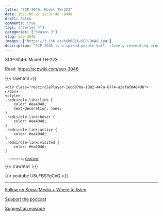 ```yaml
---
title: "SCP-3046: Model TH-223"
date: 2021-06-27 12:37:40 -0400
draft: false
comments: true
tags: ["series 4"]
categories: ["Season 3"]
slug: scp-3046
images: ["https://i.ibb.co/6thRB1K/SCP-3046.jpg"]
description: "SCP-3046 is a spiked purple ball, closely resembling products of the █████████ line of toys."
---
```


SCP-3046: Model TH-223

Read: https://scpwiki.com/scp-3046

{{< rawhtml >}}
<script async defer onload="redcircleIframe();" src="https://api.podcache.net/embedded-player/sh/63705181-2bd5-4fc1-a869-6f5b27226efa/ep/1ec6878a-1082-447a-8774-a2afaf848498"></script>
    <div class="redcirclePlayer-1ec6878a-1082-447a-8774-a2afaf848498"></div>
    <style>
    .redcircle-link:link {
        color: #ea404d;
        text-decoration: none;
    }
    .redcircle-link:hover {
        color: #ea404d;
    }
    .redcircle-link:active {
        color: #ea404d;
    }
    .redcircle-link:visited {
        color: #ea404d;
    }
</style>
<p style="margin-top:3px;margin-left:11px;font-family: sans-serif;font-size: 10px; color: gray;">Powered by <a class="redcircle-link" href="https://redcircle.com?utm_source=rc_embedded_player&utm_medium=web&utm_campaign=embedded_v1">RedCircle</a></p>
{{< /rawhtml >}}

{{< youtube U8uFBSYgCxQ >}}

---

[Follow on Social Media + Where to listen](/links)

[Support the podcast](/support)

[Suggest an episode](/suggest)
